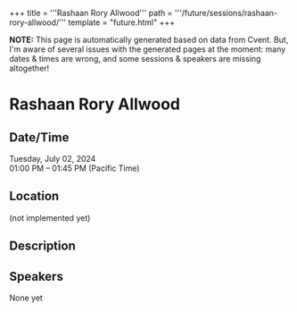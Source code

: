 +++
title = '''Rashaan Rory Allwood'''
path = '''/future/sessions/rashaan-rory-allwood/'''
template = "future.html"
+++

<p class="todo">
<strong>NOTE:</strong> This page is automatically generated based on data from Cvent.
But, I'm aware of several issues with the generated pages at the moment:
many dates & times are wrong, and some sessions & speakers are missing altogether!
</p>

<h1>Rashaan Rory Allwood</h1>
<h2>Date/Time</h2>
<p>Tuesday, July 02, 2024<br>
01:00 PM – 01:45 PM (Pacific Time)</p>
<h2>Location</h2>
(not implemented yet)
<h2>Description</h2>

<h2>Speakers</h2>
<p>None yet</p>

